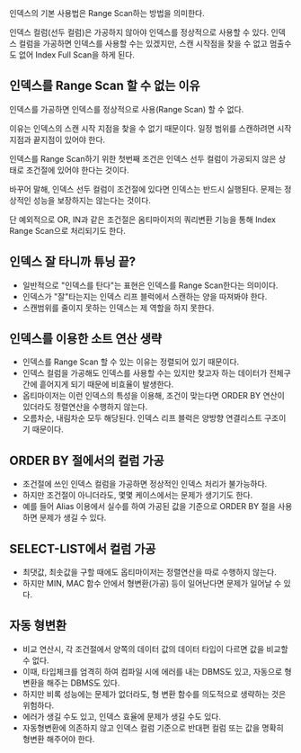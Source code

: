 인덱스의 기본 사용법은 Range Scan하는 방법을 의미한다.

인덱스 컬럼(선두 컬럼)은 가공하지 않아야 인덱스를 정상적으로 사용할 수 있다.
인덱스 컬럼을 가공하면 인덱스를 사용할 수는 있겠지만, 스캔 시작점을 찾을 수 없고 멈출수도 없어 Index Full Scan을 하게 된다.

인덱스를 Range Scan 할 수 없는 이유
-
인덱스를 가공하면 인덱스를 정상적으로 사용(Range Scan) 할 수 없다.

이유는 인덱스의 스캔 시작 지점을 찾을 수 없기 때문이다. 일정 범위를 스캔하려면 시작지점과 끝지점이 있어야 한다.

인덱스를 Range Scan하기 위한 첫번째 조건은 인덱스 선두 컬럼이 가공되지 않은 상태로 조건절에 있어야 한다는 것이다.

바꾸어 말해, 인덱스 선두 컬럼이 조건절에 있다면 인덱스는 반드시 실행된다. 문제는 정상적인 성능을 보장하지는 않는다는 것이다.

단 예외적으로 OR, IN과 같은 조건절은 옴티마이저의 쿼리변환 기능을 통해 Index Range Scan으로 처리되기도 한다.

인덱스 잘 타니까 튜닝 끝?
-
- 일반적으로 "인덱스를 탄다"는 표현은 인덱스를 Range Scan한다는 의미이다.
- 인덱스가 "잘"타는지는 인덱스 리프 블럭에서 스캔하는 양을 따져봐야 한다.
- 스캔범위를 줄이지 못하는 인덱스는 제 역할을 하지 못한다.

인덱스를 이용한 소트 연산 생략
-
- 인덱스를 Range Scan 할 수 있는 이유는 정렬되어 있기 때문이다.
- 인덱스 컬럼을 가공해도 인덱스를 사용할 수는 있지만 찾고자 하는 데이터가 전체구간에 흩어지게 되기 때문에 비효율이 발생한다.
- 옵티마이저는 이런 인덱스의 특성을 이용해, 조건이 맞는다면 ORDER BY 연산이 있더라도 정렬연산을 수행하지 않는다.
- 오름차순, 내림차순 모두 해당된다. 인덱스 리프 블럭은 양방향 연결리스트 구조이기 때문이다.

ORDER BY 절에서의 컬럼 가공
-
- 조건절에 쓰인 인덱스 컬럼을 가공하면 정상적인 인덱스 처리가 불가능하다.
- 하지만 조건절이 아니더라도, 몇몇 케이스에서는 문제가 생기기도 한다.
- 예를 들어 Alias 이용에서 실수를 하여 가공된 값을 기준으로 ORDER BY 절을 사용하면 문제가 생길 수 있다.

SELECT-LIST에서 컬럼 가공
-
- 최댓값, 최솟값을 구할 때에도 옵티마이저는 정렬연산을 따로 수행하지 않는다.
- 하지만 MIN, MAC 함수 안에서 형변환(가공) 등이 일어난다면 문제가 일어날 수 있다.

자동 형변환
-
- 비교 연산시, 각 조건절에서 양쪽의 데이터 값의 데이터 타입이 다르면 값을 비교할 수 없다.
- 이때, 타입체크를 엄격히 하여 컴파일 시에 에러를 내는 DBMS도 있고, 자동으로 형변환을 해주는 DBMS도 있다.
- 하지만 비록 성능에는 문제가 없더라도, 형 변환 함수를 의도적으로 생략하는 것은 위험하다.
- 에러가 생길 수도 있고, 인덱스 효율에 문제가 생길 수도 있다.
-  자동형변환에 의존하지 않고 인덱스 컬럼 기준으로 반대편 컬럼 또는 값을 명확히 형변환 해주어야 한다.
